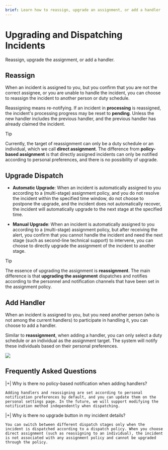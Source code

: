 ```yaml
---
brief: Learn how to reassign, upgrade an assignment, or add a handler
---
```


# Upgrading and Dispatching Incidents

Reassign, upgrade the assignment, or add a handler.

## Reassign

When an incident is assigned to you, but you confirm that you are not the correct assignee, or you are unable to handle the incident, you can choose to reassign the incident to another person or duty schedule.

Reassigning means re-notifying. If an incident in **processing** is reassigned, the incident's processing progress may be reset to **pending**. Unless the new handler includes the previous handler, and the previous handler has already claimed the incident.

> [!TIP]
> Currently, the target of reassignment can only be a duty schedule or an individual, which we call **direct assignment**. The difference from **policy-based assignment** is that directly assigned incidents can only be notified according to personal preferences, and there is no possibility of upgrade.

## Upgrade Dispatch

- **Automatic Upgrade**: When an incident is automatically assigned to you according to a (multi-stage) assignment policy, and you do not resolve the incident within the specified time window, do not choose to postpone the upgrade, and the incident does not automatically recover, the incident will automatically upgrade to the next stage at the specified time.

- **Manual Upgrade**: When an incident is automatically assigned to you according to a (multi-stage) assignment policy, but after receiving the alert, you confirm that you cannot handle the incident and need the next stage (such as second-line technical support) to intervene, you can choose to directly upgrade the assignment of the incident to another stage.

> [!TIP]
> The essence of upgrading the assignment is **reassignment**. The main difference is that **upgrading the assignment** dispatches and notifies according to the personnel and notification channels that have been set in the assignment policy.

## Add Handler

When an incident is assigned to you, but you need another person (who is not among the current handlers) to participate in handling it, you can choose to add a handler.

Similar to **reassignment**, when adding a handler, you can only select a duty schedule or an individual as the assignment target. The system will notify these individuals based on their personal preferences.

![](https://fcimg.i18n.site/zh/flashduty/alter/escalate_incidents/1.avif)

## Frequently Asked Questions

|+| Why is there no policy-based notification when adding handlers?

    Adding handlers and reassigning are set according to personal notification preferences by default, and you can update them on the personal settings page. In the future, we will support modifying the notification method independently when dispatching.

|+| Why is there no upgrade button in my incident details?

    You can switch between different dispatch stages only when the incident is dispatched according to a dispatch policy. When you choose direct assignment (such as reassigning to an individual), the incident is not associated with any assignment policy and cannot be upgraded through the policy.
